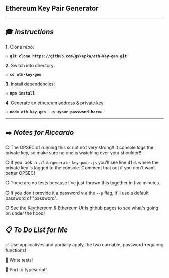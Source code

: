 ## Ethereum Key Pair Generator

***

## :mortar_board: _Instructions_
**1.** Clone repo:

**`❍ git clone https://github.com/gskapka/eth-key-gen.git`**

**2.** Switch into directory:

**`❍ cd eth-key-gen`**

**3.** Install dependencies:

**`❍ npm install`**

**4.** Generate an ethereum address & private key: 

**`❍ node eth-key-gen --p <your-password-here>`**

***

## :black_nib: _Notes for Riccardo_

**❍** The OPSEC of running this script not very strong!! It console logs the private key, so make sure no one is watching over your shoulder!!

**❍** If you look in `./lib/generate-key-pair.js` you'll see line 41 is where the private key is logged to the console. Comment that out if you don't want better OPSEC!

**❍** There are no tests because I've just thrown this together in five minutes.

**❍** If you don't provide it a password via the `--p` flag, it'll use a default password of "password".

**❍** See the [Keythereum](https://github.com/ethereumjs/keythereum#readme) & [Ethereum Utils](https://github.com/ethereumjs/ethereumjs-util) github pages to see what's going on under the hood!

## :clipboard: _To Do List for Me_

:white_check_mark: Use applicatives and partially apply the two curriable, password-requiring functions!

:black_square_button: Write tests!

:black_square_button: Port to typescript!
